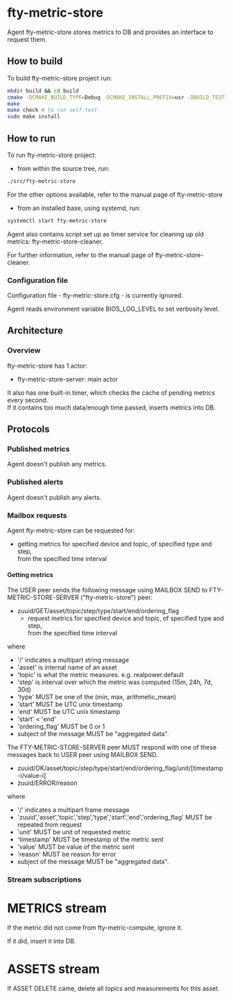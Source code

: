 # fty-metric-store

Agent fty-metric-store stores metrics to DB and provides an interface to request them.

## How to build

To build fty-metric-store project run:

```bash
mkdir build && cd build
cmake -DCMAKE_BUILD_TYPE=Debug -DCMAKE_INSTALL_PREFIX=usr -DBUILD_TESTING=On ..
make
make check # to run self-test
sudo make install
```

## How to run

To run fty-metric-store project:

* from within the source tree, run:

```bash
./src/fty-metric-store
```

For the other options available, refer to the manual page of fty-metric-store

* from an installed base, using systemd, run:

```bash
systemctl start fty-metric-store
```

Agent also contains script set up as timer service for cleaning up old metrics: fty-metric-store-cleaner.

For further information, refer to the manual page of fty-metric-store-cleaner.

### Configuration file

Configuration file - fty-metric-store.cfg - is currently ignored.

Agent reads environment variable BIOS\_LOG\_LEVEL to set verbosity level.

## Architecture

### Overview

fty-metric-store has 1 actor:

* fty-metric-store-server: main actor

It also has one built-in timer, which checks the cache of pending metrics every second.  
If it contains too much data/enough time passed, inserts metrics into DB.

## Protocols

### Published metrics

Agent doesn't publish any metrics.

### Published alerts

Agent doesn't publish any alerts.

### Mailbox requests

Agent fty-metric-store can be requested for:

* getting metrics for specified device and topic, of specified type and step,  
from the specified time interval

#### Getting metrics

The USER peer sends the following message using MAILBOX SEND to
FTY-METRIC-STORE-SERVER ("fty-metric-store") peer:

* zuuid/GET/asset/topic/step/type/start/end/ordering\_flag  
    - request metrics for specified device and topic, of specified type and step,  
    from the specified time interval

where
* '/' indicates a multipart string message
* 'asset' is internal name of an asset
* 'topic' is what the metric measures. e.g. realpower.default
* 'step' is interval over which the metric was computed (15m, 24h, 7d, 30d)
* 'type' MUST be one of the (min, max, arithmetic\_mean)
* 'start' MUST be UTC unix timestamp
* 'end' MUST be UTC unix timestamp
* 'start' < 'end'
* 'ordering\_flag' MUST be 0 or 1
* subject of the message MUST be "aggregated data".

The FTY-METRIC-STORE-SERVER peer MUST respond with one of these messages back to USER
peer using MAILBOX SEND.

* zuuid/OK/asset/topic/step/type/start/end/ordering\_flag/unit/[timestamp-i/value-i]
* zuuid/ERROR/reason

where
* '/' indicates a multipart frame message
* 'zuuid','asset','topic','step','type','start','end','ordering\_flag' MUST be repeated from request
* 'unit' MUST be unit of requested metric
* 'timestamp' MUST be timestamp of the metric sent
* 'value' MUST be value of the metric sent
* 'reason' MUST be reason for error
* subject of the message MUST be "aggregated data".

### Stream subscriptions

# METRICS stream

If the metric did not come from fty-metric-compute, ignore it.

If it did, insert it into DB.

# ASSETS stream

If ASSET DELETE came, delete all topics and measurements for this asset.
